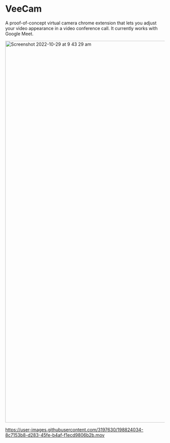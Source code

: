 # VeeCam

A proof-of-concept virtual camera chrome extension that lets you adjust your video appearance in a video conference call. 
It currently works with Google Meet.

<img width="1202" alt="Screenshot 2022-10-29 at 9 43 29 am" src="https://user-images.githubusercontent.com/3197630/198824067-9497eb35-32d3-4309-81f6-3333e5d278e4.png">




https://user-images.githubusercontent.com/3197630/198824034-8c7153b8-d283-45fe-b4af-f1ecd9806b2b.mov

